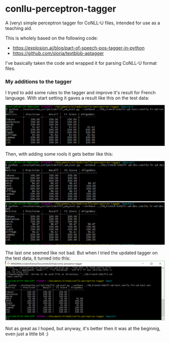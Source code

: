 # conllu-perceptron-tagger

A (very) simple perceptron tagger for CoNLL-U files, intended for use as a teaching
aid.

This is wholely based on the following code:

* https://explosion.ai/blog/part-of-speech-pos-tagger-in-python
* https://github.com/sloria/textblob-aptagger

I've basically taken the code and wrapped it for parsing CoNLL-U format files. 

### My additions to the tagger

I tryed to add some rules to the tagger and improve it's result for French language.
With start setting it gaves a result like this on the test data:

![Image of first try](https://raw.githubusercontent.com/kssamoylenko/conllu-perceptron-tagger/master/try1_estimation.png)

Then, with adding some rools it gets better like this:

![One rule added](https://raw.githubusercontent.com/kssamoylenko/conllu-perceptron-tagger/master/try2_estimation.png)
![Some more rules added](https://raw.githubusercontent.com/kssamoylenko/conllu-perceptron-tagger/master/try5_estimation.png)

The last one seemed like not bad. But when I tried the updated tagger on the test data, it turned into this:
![Final results](https://raw.githubusercontent.com/kssamoylenko/conllu-perceptron-tagger/master/final.png)

Not as great as I hoped, but anyway, it's better then it was at the beginnig, even just a little bit :)

